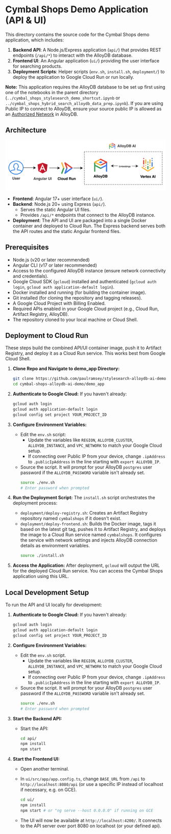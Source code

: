# Cymbal Shops Demo Application (API & UI)

This directory contains the source code for the Cymbal Shops demo application, which includes:

1.  **Backend API**: A Node.js/Express application (`api/`) that provides REST endpoints (`/api/*`) to interact with the AlloyDB database.
2.  **Frontend UI**: An Angular application (`ui/`) providing the user interface for searching products.
3.  **Deployment Scripts**: Helper scripts (`env.sh`, `install.sh`, `deployment/`) to deploy the application to Google Cloud Run or run locally.

**Note:** This application requires the AlloyDB database to be set up first using one of the notebooks in the parent directory (`../cymbal_shops_stylesearch_demo_shortcut.ipynb` or `../cymbal_shops_hybrid_search_alloydb_data_prep.ipynb`). If you are using Public IP to connect to AlloyDB, ensure your source public IP is allowed as an [Authorized Network](https://cloud.google.com/alloydb/docs/connect-public-ip) in AlloyDB.

## Architecture

![image](./ui/src/assets/architecture.png)

* **Frontend**: Angular 17+ user interface (`ui/`).
* **Backend**: Node.js 20+ using Express (`api/`).
    * Serves the static Angular UI files.
    * Provides `/api/*` endpoints that connect to the AlloyDB instance.
* **Deployment**: The API and UI are packaged into a single Docker container and deployed to Cloud Run. The Express backend serves both the API routes and the static Angular frontend files.

## Prerequisites

* Node.js (v20 or later recommended)
* Angular CLI (v17 or later recommended)
* Access to the configured AlloyDB instance (ensure network connectivity and credentials).
* Google Cloud SDK (`gcloud`) installed and authenticated (`gcloud auth login`, `gcloud auth application-default login`).
* Docker installed and running (for building the container image).
* Git installed (for cloning the repository and tagging releases).
* A Google Cloud Project with Billing Enabled.
* Required APIs enabled in your Google Cloud project (e.g., Cloud Run, Artifact Registry, AlloyDB).
* The repository cloned to your local machine or Cloud Shell.

## Deployment to Cloud Run

These steps build the combined API/UI container image, push it to Artifact Registry, and deploy it as a Cloud Run service. This works best from Google Cloud Shell.

1.  **Clone Repo and Navigate to demo_app Directory:**
    ```bash
    git clone https://github.com/paulramsey/stylesearch-alloydb-ai-demo.git
    cd cymbal-shops-alloydb-ai-demo/demo_app
    ```

2.  **Authenticate to Google Cloud:**
    If you haven't already:
    ```bash
    gcloud auth login
    gcloud auth application-default login
    gcloud config set project YOUR_PROJECT_ID
    ```

3. **Configure Environment Variables:**
    * Edit the `env.sh` script:
        * Update the variables like `REGION`, `ALLOYDB_CLUSTER`, `ALLOYDB_INSTANCE`, and `VPC_NETWORK` to match your Google Cloud setup. 
        * If connecting over Public IP from your device, change `.ipAddress` to `.publicIpAddress` in the line starting with `export ALLOYDB_IP`.
    * Source the script. It will prompt for your AlloyDB `postgres` user password if the `ALLOYDB_PASSWORD` variable isn't already set.
        ```bash
        source ./env.sh
        # Enter password when prompted
        ```

4.  **Run the Deployment Script:**
    The `install.sh` script orchestrates the deployment process:
    * `deployment/deploy-registry.sh`: Creates an Artifact Registry repository named `cymbalshops` if it doesn't exist.
    * `deployment/deploy-frontend.sh`: Builds the Docker image, tags it based on the latest git tag, pushes it to Artifact Registry, and deploys the image to a Cloud Run service named `cymbalshops`. It configures the service with network settings and injects AlloyDB connection details as environment variables.
        ```bash
        source ./install.sh
        ```

5.  **Access the Application:**
    After deployment, `gcloud` will output the URL for the deployed Cloud Run service. You can access the Cymbal Shops application using this URL.

## Local Development Setup

To run the API and UI locally for development:

1.  **Authenticate to Google Cloud:**
    If you haven't already:
    ```bash
    gcloud auth login
    gcloud auth application-default login
    gcloud config set project YOUR_PROJECT_ID
    ```

2.  **Configure Environment Variables:**
    * Edit the `env.sh` script. 
        * Update the variables like `REGION`, `ALLOYDB_CLUSTER`, `ALLOYDB_INSTANCE`, and `VPC_NETWORK` to match your Google Cloud setup. 
        * If connecting over Public IP from your device, change `.ipAddress` to `.publicIpAddress` in the line starting with `export ALLOYDB_IP`.
    * Source the script. It will prompt for your AlloyDB `postgres` user password if the `ALLOYDB_PASSWORD` variable isn't already set.
        ```bash
        source ./env.sh
        # Enter password when prompted
        ```

2.  **Start the Backend API:**
    
    * Start the API:
        ```bash
        cd api/
        npm install
        npm start
        ```

3.  **Start the Frontend UI:**
    * Open another terminal.
    * In `ui/src/app/app.config.ts`, change `BASE_URL` from `/api` to `http://localhost:8080/api` (or use a specific IP instead of localhost if necessary, e.g. on GCE).
        ```bash
        cd ui/
        npm install
        npm start # or "ng serve --host 0.0.0.0" if running on GCE
        ```

    * The UI will now be available at `http://localhost:4200/`. It connects to the API server over port 8080 on localhost (or your defined api).